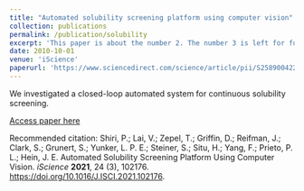 ```yaml
---
title: "Automated solubility screening platform using computer vision"
collection: publications
permalink: /publication/solubility
excerpt: 'This paper is about the number 2. The number 3 is left for future work.'
date: 2010-10-01
venue: 'iScience'
paperurl: 'https://www.sciencedirect.com/science/article/pii/S2589004221001449'
---
```

We investigated a closed-loop automated system for continuous solubility screening.

[Access paper here](https://www.sciencedirect.com/science/article/pii/S2589004221001449)

Recommended citation: Shiri, P.; Lai, V.; Zepel, T.; Griffin, D.; Reifman, J.; Clark, S.; Grunert, S.; Yunker, L. P. E.; Steiner, S.; Situ, H.; Yang, F.; Prieto, P. L.; Hein, J. E. Automated Solubility Screening Platform Using Computer Vision. _iScience_ __2021__, 24 (3), 102176. <https://doi.org/10.1016/J.ISCI.2021.102176>.

